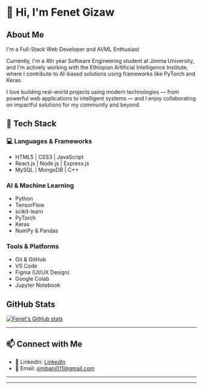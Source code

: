# 👋 Hi, I'm Fenet Gizaw

## About Me

I'm a Full-Stack Web Developer and AI/ML Enthusiast 

Currently, I'm a 4th year Software Engineering student at Jimma University, and I'm actively working with the Ethiopian Artificial Intelligence Institute, where I contribute to AI-based solutions using frameworks like PyTorch and Keras.

I love building real-world projects using modern technologies — from powerful web applications to intelligent systems — and I enjoy collaborating on impactful solutions for my community and beyond.
## 🚀 Tech Stack

### 💻 Languages & Frameworks
- HTML5 | CSS3 | JavaScript  
- React.js | Node.js | Express.js  
- MySQL | MongoDB | C++

### AI & Machine Learning
- Python  
- TensorFlow  
- scikit-learn  
- PyTorch  
- Keras  
- NumPy & Pandas

###  Tools & Platforms
- Git & GitHub  
- VS Code  
- Figma (UI/UX Design)  
- Google Colab  
- Jupyter Notebook

## GitHub Stats

[![Fenet's GitHub stats](https://github-readme-stats.vercel.app/api?username=Fenet254&show_icons=true&theme=radical)](https://github.com/Fenet254)

---

## 📫 Connect with Me

- 💼 LinkedIn: [LinkedIn](https://www.linkedin.com/in/fenet-gizaw-b47003341)  
- 📧 Email: simbani011@gmail.com  

---

---
